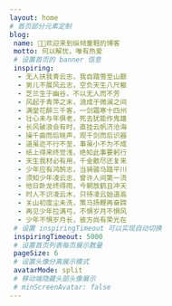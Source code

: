 ```yaml
---
layout: home
# 首页部分元素定制
blog:
 name: 👋🏻欢迎来到纵倾童鞋的博客
 motto: 何以解忧，唯有热爱
 # 设置首页的 banner 信息
 inspiring:
  - 无人扶我青云志，我自踏雪至山巅
  - 男儿不展风云志，空负天生八尺躯
  - 芝兰生于幽谷，不以无人而不芳
  - 风起于青萍之末，浪成于微澜之间
  - 满堂花醉三千客，一剑霜寒十四州
  - 壮心未与年俱老，死去犹能作鬼雄
  - 长风破浪会有时，直挂云帆济沧海
  - 操千曲而后晓声，观千剑而后识器
  - 道虽迩不行不至，事虽小不为不成
  - 纸上得来终觉浅，绝知此事要躬行
  - 天生我材必有用，千金散尽还复来
  - 少年应有鸿鹄志，当骑骏马踏平川
  - 须知少年凌云志，曾许人间第一流
  - 他日卧龙终得雨，今朝放鹤且冲天
  - 时人不识凌云木，只待凌云始道高
  - 关山初度尘未洗，策马扬鞭再奋蹄
  - 再见少年拉满弓，不惧岁月不惧风
  - 少年不惧岁月长，彼方尚有荣光在
 # 设置 inspiringTimeout 可以实现自动切换
 inspiringTimeout: 5000
 # 设置首页列表每页展示数量
 pageSize: 6
 # 设置头像分离展示模式
 avatarMode: split
 # 移动端隐藏头部头像展示
 # minScreenAvatar: false
---
```

